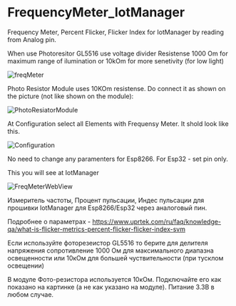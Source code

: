 # FrequencyMeter_IotManager
Frequency Meter, Percent Flicker, Flicker Index for IotManager by reading from Analog pin.

When use Photoresitor GL5516 use voltage divider Resistense 1000 Om for maximum range of ilumination or 10kOm for more senetivity (for low light)

![freqMeter](https://user-images.githubusercontent.com/4175310/196288090-e0927166-1d5a-453d-aeca-f00d5c734c5b.png)

Photo Resistor Module uses 10KOm resistense. Do connect it as shown on the picture (not like shown on the module): 


![PhotoResiatorModule](https://user-images.githubusercontent.com/4175310/204156110-1ed5c3fe-cb17-4d95-9289-fc3cdaaf9ca4.png)

At Configuration select all Elements with Frequensy Meter. It shold look like this. 


![Configuration](https://user-images.githubusercontent.com/4175310/204156672-79961f19-63dd-49f4-a33c-3d0c2571e63f.png)



No need to change any paramenters for Esp8266. For Esp32 - set pin only.



This you will see at IotManager

![FreqMeterWebView](https://user-images.githubusercontent.com/4175310/196288916-9a79bb97-90c4-4f06-8625-4ccf2a6485a5.png)

Измеритель частоты, Процент пульсации, Индес пульсации для прошивки IotManager для Esp8266/Esp32 через аналоговый пин.

Подробнее о параметрах - 
https://www.uprtek.com/ru/faq/knowledge-qa/what-is-flicker-metrics-percent-flicker-flicker-index-svm

Если используйте фоторезеистор GL5516 то берите для делителя напряжения сопротивление 1000 Ом для максимального диапазна освещенности или 10кОм для большей чуствительности (при тусклом освещении)

В модуле Фото-резистора используется 10кОм. Подключайте его как показано на картинке (а не как указано на модуле).
Питание 3.3В в любом случае.


